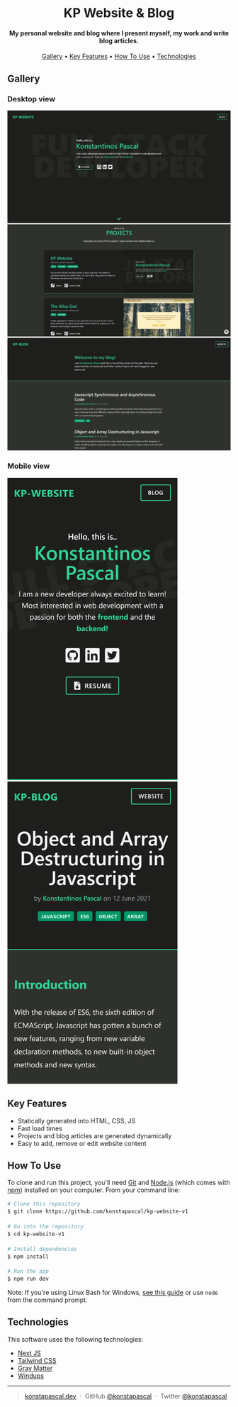 <h1 align="center">
  KP Website & Blog
  <br>
</h1>

<h4 align="center">My personal website and blog where I present myself, my work and write blog articles.</h4>

<p align="center">
  <a href="#gallery">Gallery</a> •
  <a href="#key-features">Key Features</a> •
  <a href="#how-to-use">How To Use</a> •
  <a href="#technologies">Technologies</a>
</p>

## Gallery

### Desktop view

![kp-website-hero](./readme-img/kp-website-hero.png)
![kp-website-projects](./readme-img/kp-website-projects.jpg)
![kp-blog](./readme-img/kp-blog.jpg)

### Mobile view

![kp-website-hero-m](./readme-img/kp-website-hero-m.png)
![kp-blog-article-m](./readme-img/kp-blog-article-m.png)

## Key Features

-  Statically generated into HTML, CSS, JS
-  Fast load times
-  Projects and blog articles are generated dynamically
-  Easy to add, remove or edit website content

## How To Use

To clone and run this project, you'll need [Git](https://git-scm.com) and [Node.js](https://nodejs.org/en/download/) (which comes with [npm](http://npmjs.com)) installed on your computer. From your command line:

```bash
# Clone this repository
$ git clone https://github.com/konstapascal/kp-website-v1

# Go into the repository
$ cd kp-website-v1

# Install dependencies
$ npm install

# Run the app
$ npm run dev
```

Note: If you're using Linux Bash for Windows, [see this guide](https://www.howtogeek.com/261575/how-to-run-graphical-linux-desktop-applications-from-windows-10s-bash-shell/) or use `node` from the command prompt.

## Technologies

This software uses the following technologies:

-  [Next JS](https://nextjs.org/)
-  [Tailwind CSS](https://tailwindcss.com/)
-  [Gray Matter](https://www.npmjs.com/package/gray-matter/v/1.2.3)
-  [Windups](https://windups.gwil.co/)

---

> [konstapascal.dev](https://konstapascal.dev) &nbsp;&middot;&nbsp;
> GitHub [@konstapascal](https://github.com/konstapascal) &nbsp;&middot;&nbsp;
> Twitter [@konstapascal](https://twitter.com/konstapascal)
